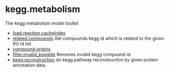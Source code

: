 ﻿# kegg.metabolism

The kegg metabolism model toolkit

+ [load.reaction.cacheIndex](kegg.metabolism/load.reaction.cacheIndex.1) 
+ [related.compounds](kegg.metabolism/related.compounds.1) Get compounds kegg id which is related to the given KO id list
+ [compound.origins](kegg.metabolism/compound.origins.1) 
+ [filter.invalid_keggIds](kegg.metabolism/filter.invalid_keggIds.1) Removes invalid kegg compound id
+ [kegg.reconstruction](kegg.metabolism/kegg.reconstruction.1) do kegg pathway reconstruction by given protein annotation data
